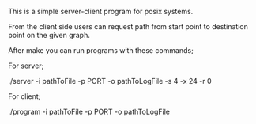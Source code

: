 This is a simple server-client program for posix systems.

From the client side users can request path from start point to destination point on the given graph.

After make you can run programs with these commands;

For server;
 
 ./server -i pathToFile -p PORT -o pathToLogFile -s 4 -x 24 -r 0

For client;

./program -i pathToFile -p PORT -o pathToLogFile
